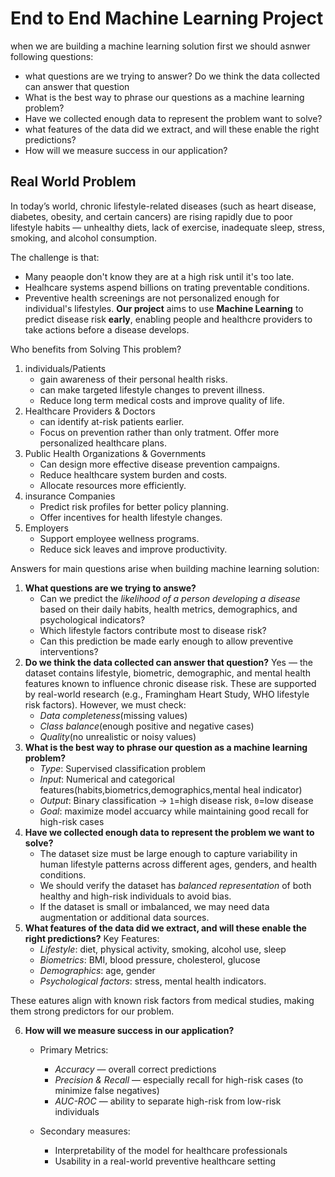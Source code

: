# End to End Machine Learning Project

when we are building a machine learning solution first we should asnwer following questions:
* what questions are we trying to answer? Do we think the data collected can answer that question
* What is the best way to phrase our questions as a machine learning problem?
* Have we collected enough data to represent the problem want to solve?
* what features of the data did we extract, and will these enable the right predictions?
* How will we measure success in our application?


## Real World Problem
In today’s world, chronic lifestyle-related diseases (such as heart disease, diabetes, obesity, and certain cancers) are rising rapidly due to poor lifestyle habits — unhealthy diets, lack of exercise, inadequate sleep, stress, smoking, and alcohol consumption.

The challenge is that:
* Many peaople don't know they are at a high risk until it's too late.
* Healhcare systems aspend billions on trating preventable conditions.
* Preventive health screenings are not personalized enough for individual's lifestyles.
**Our project** aims to use **Machine Learning** to predict disease risk **early**, enabling people and healthcre providers to take actions before a disease develops.


Who benefits from Solving This problem?
1. individuals/Patients
      * gain awareness of their personal health risks.
      * can make targeted lifestyle changes to prevent illness.
      * Reduce long term medical costs and improve quality of life.
2. Healthcare Providers & Doctors
      * can identify at-risk patients earlier.
      * Focus on prevention rather than only tratment.
      Offer more personalized healthcare plans.
3. Public Health Organizations & Governments
      * Can design more effective disease prevention campaigns.
      * Reduce healthcare system burden and costs.
      * Allocate resources more efficiently.
4. insurance Companies
      * Predict risk profiles for better policy planning.
      * Offer incentives for health lifestyle changes.
5. Employers
      * Support employee wellness programs.
      * Reduce sick leaves and improve productivity.





Answers for main questions arise when building machine learning solution:

1. **What questions are we trying to answe?**
      * Can we predict the *likelihood of a person developing a disease* based on their daily habits, health metrics, demographics, and psychological indicators?
      * Which lifestyle factors contribute most to disease risk?
      * Can this prediction be made early enough to allow preventive interventions?
2. **Do we think the data collected can answer that question?**
    Yes — the dataset contains lifestyle, biometric, demographic, and mental health features known to influence chronic disease risk. These are supported by real-world research (e.g., Framingham Heart Study, WHO lifestyle risk factors).
However, we must check:
      * *Data completeness*(missing values)
      * *Class balance*(enough positive and negative cases)
      * *Quality*(no unrealistic or noisy values)
3. **What is the best way to phrase our question as a machine learning problem?**
      * *Type*: Supervised classification problem
      * *Input*: Numerical and categorical features(habits,biometrics,demographics,mental heal indicator)
      * *Output*: Binary classification -> `1`=high disease risk, `0`=low disease
      * *Goal*: maximize model accuarcy while maintaining good recall for high-risk cases
4. **Have we collected enough data to represent the problem we want to solve?**
      * The dataset size must be large enough to capture variability in human lifestyle patterns across different ages, genders, and health conditions.
      * We should verify the dataset has *balanced representation* of both healthy and high-risk individuals to avoid bias.
      * If the dataset is small or imbalanced, we may need data augmentation or additional data sources.
5. **What features of the data did we extract, and will these enable the right predictions?**
    Key Features:
      * *Lifestyle*: diet, physical activity, smoking, alcohol use, sleep
      * *Biometrics*: BMI, blood pressure, cholesterol, glucose
      * *Demographics*: age, gender
      * *Psychological factors*: stress, mental health indicators.

These eatures align with known risk factors from medical studies, making them strong predictors for our problem.


6. **How will we measure success in our application?**
    * Primary Metrics:
      * *Accuracy* — overall correct predictions
      * *Precision & Recall* — especially recall for high-risk cases (to minimize false negatives)
      * *AUC-ROC* — ability to separate high-risk from low-risk individuals

    * Secondary measures:
      * Interpretability of the model for healthcare professionals
      * Usability in a real-world preventive healthcare setting




